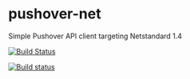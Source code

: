 # pushover-net
Simple Pushover API client targeting Netstandard 1.4

[![Build Status](https://travis-ci.org/mleyb/pushover-net.svg?branch=master)](https://travis-ci.org/mleyb/pushover-net)

[![Build status](https://ci.appveyor.com/api/projects/status/dhk0pb9p80hqc1h2?svg=true)](https://ci.appveyor.com/project/mleyb/pushover-net)

